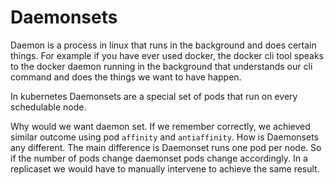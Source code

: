 # Daemonsets

Daemon is a process in linux that runs in the background and does certain things. For example if you have ever used docker, the docker cli tool speaks to the docker daemon running in the background that understands our cli command and does the things we want to have happen.

In kubernetes Daemonsets are a special set of pods that run on every schedulable node. 

Why would we want daemon set. If we remember correctly, we achieved similar outcome using pod `affinity` and `antiaffinity`. How is Daemonsets any different. The main difference is Daemonset runs one pod per node. So if the number of pods change daemonset pods change accordingly. In a replicaset we would have to manually intervene to achieve the same result.



